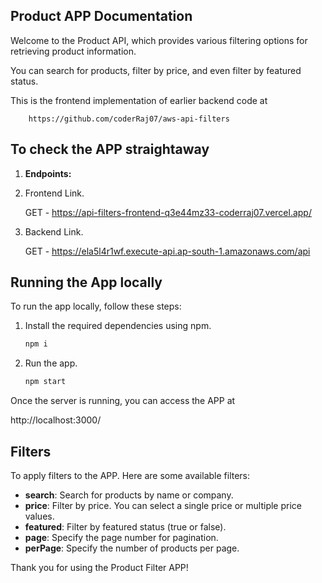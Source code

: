 ## Product APP Documentation

Welcome to the Product API, which provides various filtering options for retrieving product information.

You can search for products, filter by price, and even filter by featured status.

This is the frontend implementation of earlier backend code at

        https://github.com/coderRaj07/aws-api-filters


## To check the APP straightaway

1.  **Endpoints:**

1. Frontend Link.

    GET - https://api-filters-frontend-q3e44mz33-coderraj07.vercel.app/

1. Backend Link.  

    GET - https://ela5l4r1wf.execute-api.ap-south-1.amazonaws.com/api

## Running the App locally

To run the app locally, follow these steps:

1. Install the required dependencies using npm.
   
   ```cmd
   npm i

2. Run the app.
   
   ```cmd
   npm start

Once the server is running, you can access the APP at 

http://localhost:3000/


## Filters
To apply filters to the APP. Here are some available filters:

- **search**: Search for products by name or company.
- **price**: Filter by price. You can select a single price or multiple price values.
- **featured**: Filter by featured status (true or false).
- **page**: Specify the page number for pagination.
- **perPage**: Specify the number of products per page.

Thank you for using the Product Filter APP!

<br/><br/>